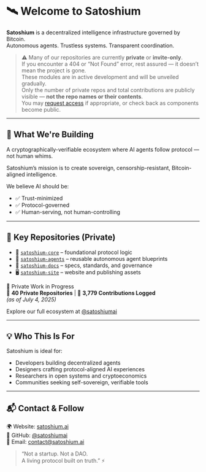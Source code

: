 
# 🛰️ Welcome to Satoshium

**Satoshium** is a decentralized intelligence infrastructure governed by Bitcoin.  
Autonomous agents. Trustless systems. Transparent coordination.

> ⚠️ Many of our repositories are currently **private** or **invite-only**.  
> If you encounter a 404 or “Not Found” error, rest assured — it doesn’t mean the project is gone.  
> These modules are in active development and will be unveiled gradually.  
> Only the number of private repos and total contributions are publicly visible — **not the repo names or their contents**.  
> You may [request access](mailto:contact@satoshium.ai) if appropriate, or check back as components become public.

---

## 🚀 What We're Building

A cryptographically-verifiable ecosystem where AI agents follow protocol — not human whims.

Satoshium’s mission is to create sovereign, censorship-resistant, Bitcoin-aligned intelligence.

We believe AI should be:
- ✅ Trust-minimized  
- ✅ Protocol-governed  
- ✅ Human-serving, not human-controlling  

---

## 🧩 Key Repositories (Private)

- 🔐 [`satoshium-core`](https://github.com/satoshiumai/satoshium-core) – foundational protocol logic  
- 🧠 [`satoshium-agents`](https://github.com/satoshiumai/satoshium-agents) – reusable autonomous agent blueprints  
- 📖 [`satoshium-docs`](https://github.com/satoshiumai/satoshium-docs) – specs, standards, and governance  
- 🖥️ [`satoshium-site`](https://github.com/satoshiumai/satoshium-site) – website and publishing assets

🚧 Private Work in Progress  
🔐 **40 Private Repositories** | 🧮 **3,779 Contributions Logged**  
_(as of July 4, 2025)_

Explore our full ecosystem at [@satoshiumai](https://github.com/satoshiumai)

---

## 💡 Who This Is For

Satoshium is ideal for:
- Developers building decentralized agents  
- Designers crafting protocol-aligned AI experiences  
- Researchers in open systems and cryptoeconomics  
- Communities seeking self-sovereign, verifiable tools  

---

## 📬 Contact & Follow

🌍 Website: [satoshium.ai](https://satoshium.ai)  
🐙 GitHub: [@satoshiumai](https://github.com/satoshiumai)  
📧 Email: [contact@satoshium.ai](mailto:contact@satoshium.ai)

> “Not a startup. Not a DAO.  
> A living protocol built on truth.” ⚡
